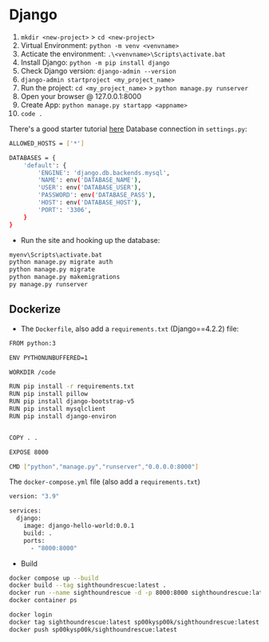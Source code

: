 # Django

1. `mkdir <new-project>` > `cd <new-project>`
2. Virtual Environment: `python -m venv <venvname>`
3. Acticate the environment: `.\<venvname>\Scripts\activate.bat`
4. Install Django: `python -m pip install django`
5. Check Django version: `django-admin --version`
6. `django-admin startproject <my_project_name>`
7. Run the project: `cd <my_project_name>` > `python manage.py runserver`
8. Open your browser @ 127.0.0.1:8000
9. Create App: `python manage.py startapp <appname>`
10. `code .`

There's a good starter tutorial [here](https://www.w3schools.com/django/index.php)
Database connection in `settings.py`:

```sh
ALLOWED_HOSTS = ['*']

DATABASES = {
    'default': {
        'ENGINE': 'django.db.backends.mysql',
        'NAME': env('DATABASE_NAME'),
        'USER': env('DATABASE_USER'),
        'PASSWORD': env('DATABASE_PASS'),
        'HOST': env('DATABASE_HOST'),
        'PORT': '3306',
    }
}
```


+ Run the site and hooking up the database:
```sh
myenv\Scripts\activate.bat
python manage.py migrate auth
python manage.py migrate
python manage.py makemigrations
py manage.py runserver
```

## Dockerize

+ The `Dockerfile`, also add a `requirements.txt` (Django==4.2.2) file:
```sh
FROM python:3

ENV PYTHONUNBUFFERED=1

WORKDIR /code

RUN pip install -r requirements.txt
RUN pip install pillow
RUN pip install django-bootstrap-v5
RUN pip install mysqlclient
RUN pip install django-environ


COPY . .

EXPOSE 8000

CMD ["python","manage.py","runserver","0.0.0.0:8000"]
```

The `docker-compose.yml` file (also add a `requirements.txt`)

```sh
version: "3.9"

services:
  django:
    image: django-hello-world:0.0.1
    build: .
    ports:
      - "8000:8000"
```

+ Build
```sh
docker compose up --build
docker build --tag sighthoundrescue:latest .
docker run --name sighthoundrescue -d -p 8000:8000 sighthoundrescue:latest
docker container ps

docker login
docker tag sighthoundrescue:latest sp00kysp00k/sighthoundrescue:latest
docker push sp00kysp00k/sighthoundrescue:latest
```
